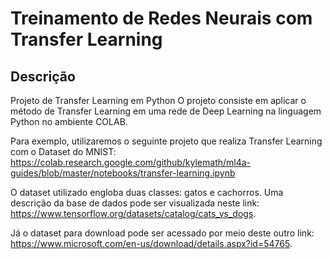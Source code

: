# Treinamento de Redes Neurais com Transfer Learning

## Descrição

Projeto de Transfer Learning em Python
O projeto consiste em aplicar o método de Transfer Learning em uma rede de Deep Learning na linguagem Python no ambiente COLAB.

Para exemplo, utilizaremos o seguinte projeto que realiza Transfer Learning com o Dataset do MNIST:
https://colab.research.google.com/github/kylemath/ml4a-guides/blob/master/notebooks/transfer-learning.ipynb

O dataset utilizado engloba duas classes: gatos e cachorros.
Uma descrição da base de dados pode ser visualizada neste link: https://www.tensorflow.org/datasets/catalog/cats_vs_dogs.

Já o dataset para download pode ser acessado por meio deste outro link:
https://www.microsoft.com/en-us/download/details.aspx?id=54765.
